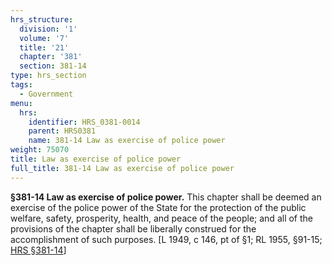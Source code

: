 ```yaml
---
hrs_structure:
  division: '1'
  volume: '7'
  title: '21'
  chapter: '381'
  section: 381-14
type: hrs_section
tags:
  - Government
menu:
  hrs:
    identifier: HRS_0381-0014
    parent: HRS0381
    name: 381-14 Law as exercise of police power
weight: 75070
title: Law as exercise of police power
full_title: 381-14 Law as exercise of police power
---
```

**§381-14 Law as exercise of police power.** This chapter shall be deemed an exercise of the police power of the State for the protection of the public welfare, safety, prosperity, health, and peace of the people; and all of the provisions of the chapter shall be liberally construed for the accomplishment of such purposes. [L 1949, c 146, pt of §1; RL 1955, §91-15; [HRS §381-14](/title-21/chapter-381/section-381-14/)]
